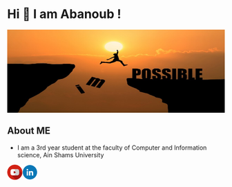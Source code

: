 <h1 >Hi 👋 I am Abanoub !</h1>
<img width="100%" height="192px" align="center" src="https://raw.githubusercontent.com/AbanoubBoules/AbanoubBoules/main/man-jumping-impossible-possible-cliff-sunset-background-business-concept-idea_1323-266.jpg">
<h2>About ME</h2>
<ul>
  <li>I am a 3rd year student at the faculty of Computer and Information science, Ain Shams University</li>
 </ul>

<a href="https://www.youtube.com/channel/UCAkrrLqh9JE6jZJE8OimGDA"><img width="35px" height="35px" src="https://raw.githubusercontent.com/AbanoubBoules/AbanoubBoules/main/youtube.png" ></a><a href="
https://www.linkedin.com/in/abanoub-boules-146b131b9/"><img width="35px" height="35px" src="https://raw.githubusercontent.com/AbanoubBoules/AbanoubBoules/main/icon_linkedin.png" ></a>




